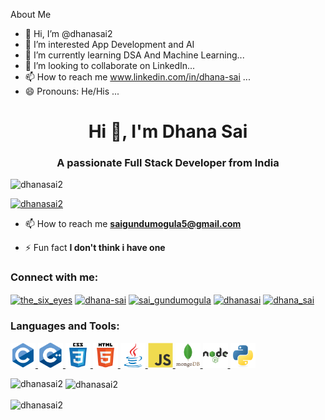 About Me
- 👋 Hi, I’m @dhanasai2
- 👀 I’m interested App Development and AI
- 🌱 I’m currently learning DSA And Machine Learning...
- 💞️ I’m looking to collaborate on LinkedIn...
- 📫 How to reach me www.linkedin.com/in/dhana-sai ...
- 😄 Pronouns: He/His ...
<h1 align="center">Hi 👋, I'm Dhana Sai</h1>
<h3 align="center">A passionate Full Stack Developer from India</h3>

<p align="left"> <img src="https://komarev.com/ghpvc/?username=dhanasai2&label=Profile%20views&color=0e75b6&style=flat" alt="dhanasai2" /> </p>

<p align="left"> <a href="https://github.com/ryo-ma/github-profile-trophy"><img src="https://github-profile-trophy.vercel.app/?username=dhanasai2" alt="dhanasai2" /></a> </p>

- 📫 How to reach me **saigundumogula5@gmail.com**

- ⚡ Fun fact **I don't think i have one**

<h3 align="left">Connect with me:</h3>
<p align="left">
<a href="https://twitter.com/the_six_eyes" target="blank"><img align="center" src="https://raw.githubusercontent.com/rahuldkjain/github-profile-readme-generator/master/src/images/icons/Social/twitter.svg" alt="the_six_eyes" height="30" width="40" /></a>
<a href="https://linkedin.com/in/dhana-sai" target="blank"><img align="center" src="https://raw.githubusercontent.com/rahuldkjain/github-profile-readme-generator/master/src/images/icons/Social/linked-in-alt.svg" alt="dhana-sai" height="30" width="40" /></a>
<a href="https://instagram.com/sai_gundumogula" target="blank"><img align="center" src="https://raw.githubusercontent.com/rahuldkjain/github-profile-readme-generator/master/src/images/icons/Social/instagram.svg" alt="sai_gundumogula" height="30" width="40" /></a>
<a href="https://www.hackerrank.com/dhanasai" target="blank"><img align="center" src="https://raw.githubusercontent.com/rahuldkjain/github-profile-readme-generator/master/src/images/icons/Social/hackerrank.svg" alt="dhanasai" height="30" width="40" /></a>
<a href="https://www.leetcode.com/dhana_sai" target="blank"><img align="center" src="https://raw.githubusercontent.com/rahuldkjain/github-profile-readme-generator/master/src/images/icons/Social/leet-code.svg" alt="dhana_sai" height="30" width="40" /></a>
</p>

<h3 align="left">Languages and Tools:</h3>
<p align="left"> <a href="https://www.cprogramming.com/" target="_blank" rel="noreferrer"> <img src="https://raw.githubusercontent.com/devicons/devicon/master/icons/c/c-original.svg" alt="c" width="40" height="40"/> </a> <a href="https://www.w3schools.com/cpp/" target="_blank" rel="noreferrer"> <img src="https://raw.githubusercontent.com/devicons/devicon/master/icons/cplusplus/cplusplus-original.svg" alt="cplusplus" width="40" height="40"/> </a> <a href="https://www.w3schools.com/css/" target="_blank" rel="noreferrer"> <img src="https://raw.githubusercontent.com/devicons/devicon/master/icons/css3/css3-original-wordmark.svg" alt="css3" width="40" height="40"/> </a> <a href="https://www.w3.org/html/" target="_blank" rel="noreferrer"> <img src="https://raw.githubusercontent.com/devicons/devicon/master/icons/html5/html5-original-wordmark.svg" alt="html5" width="40" height="40"/> </a> <a href="https://www.java.com" target="_blank" rel="noreferrer"> <img src="https://raw.githubusercontent.com/devicons/devicon/master/icons/java/java-original.svg" alt="java" width="40" height="40"/> </a> <a href="https://developer.mozilla.org/en-US/docs/Web/JavaScript" target="_blank" rel="noreferrer"> <img src="https://raw.githubusercontent.com/devicons/devicon/master/icons/javascript/javascript-original.svg" alt="javascript" width="40" height="40"/> </a> <a href="https://www.mongodb.com/" target="_blank" rel="noreferrer"> <img src="https://raw.githubusercontent.com/devicons/devicon/master/icons/mongodb/mongodb-original-wordmark.svg" alt="mongodb" width="40" height="40"/> </a> <a href="https://nodejs.org" target="_blank" rel="noreferrer"> <img src="https://raw.githubusercontent.com/devicons/devicon/master/icons/nodejs/nodejs-original-wordmark.svg" alt="nodejs" width="40" height="40"/> </a> <a href="https://www.python.org" target="_blank" rel="noreferrer"> <img src="https://raw.githubusercontent.com/devicons/devicon/master/icons/python/python-original.svg" alt="python" width="40" height="40"/> </a> </p>

<p><img align="left" src="https://github-readme-stats.vercel.app/api/top-langs?username=dhanasai2&show_icons=true&locale=en&layout=compact" alt="dhanasai2" /></p>

<p>&nbsp;<img align="center" src="https://github-readme-stats.vercel.app/api?username=dhanasai2&show_icons=true&locale=en" alt="dhanasai2" /></p>

<p><img align="center" src="https://github-readme-streak-stats.herokuapp.com/?user=dhanasai2&" alt="dhanasai2" /></p>

